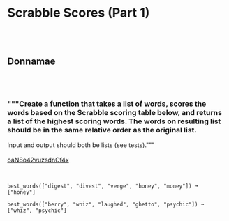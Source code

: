 # Scrabble Scores (Part 1)
<br><br>
## Donnamae
<br><br>
### """Create a function that takes a list of words, scores the words based on the Scrabble scoring table below, and returns a list of the highest scoring words. The words on resulting list should be in the same relative order as the original list.
Input and output should both be lists (see tests)."""
<br><br>
[oaN8o42vuzsdnCf4x](https://edabit.com/challenge/oaN8o42vuzsdnCf4x)
<br><br>
```best_words(["got", "test", "oh", "sat", "rents"]) ➞ ["oh", "rents"]

best_words(["digest", "divest", "verge", "honey", "money"]) ➞ ["honey"]

best_words(["berry", "whiz", "laughed", "ghetto", "psychic"]) ➞ ["whiz", "psychic"]
```

<br><br>
